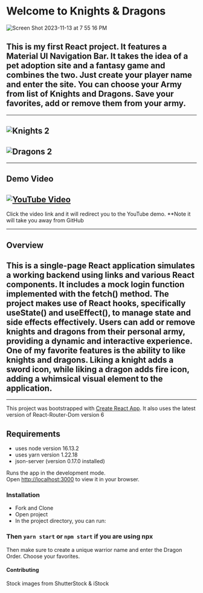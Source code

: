 # Welcome to Knights & Dragons
![Screen Shot 2023-11-13 at 7 55 16 PM](https://github.com/SmithMack68/dragon-army/assets/90874836/33df7f23-5ebe-45cc-8a19-97b3c1ed788f)


This is my first React project. It features a Material UI Navigation Bar.
It takes the idea of a pet adoption site and a fantasy game and
combines the two. Just create your player name and enter the site.
You can choose your Army from list of Knights and Dragons.
Save your favorites, add or remove them from your army.
--------
--------
![Knights 2](https://github.com/user-attachments/assets/e88d1a9f-32ba-4c16-8fe1-c6d575ffce58)
-------
![Dragons 2](https://github.com/user-attachments/assets/a83aaa30-e7a5-4f08-a3d6-07887f63364c)
-------
-------
## Demo Video
[![YouTube Video](https://img.youtube.com/vi/D1VwfUtsDrU/0.jpg)](https://www.youtube.com/watch?v=D1VwfUtsDrU)
------
Click the video link and it will redirect you to the YouTube demo. **Note it will take you away from GitHub

-------
## Overview
This is a single-page React application simulates a working backend using links and various React components. It includes a mock login function implemented with the fetch() method. The project makes use of React hooks, specifically useState() and useEffect(), to manage state and side effects effectively. Users can add or remove knights and dragons from their personal army, providing a dynamic and interactive experience. One of my favorite features is the ability to like knights and dragons. Liking a knight adds a sword icon, while liking a dragon adds fire icon, adding a whimsical visual element to the application.
------
------




This project was bootstrapped with [Create React App](https://github.com/facebook/create-react-app).
It also uses the latest version of React-Router-Dom version 6

## Requirements
* uses node version 16.13.2
* uses yarn version 1.22.18
* json-server (version 0.17.0 installed)

Runs the app in the development mode.\
Open [http://localhost:3000](http://localhost:3000) to view it in your browser.

### Installation
* Fork and Clone
* Open project 
* In the project directory, you can run:
### Then  `yarn start` or `npm start` if you are using npx
Then make sure to create a unique warrior name and enter the Dragon Order.
Choose your favorites.



#### Contributing
Stock images from ShutterStock & iStock

